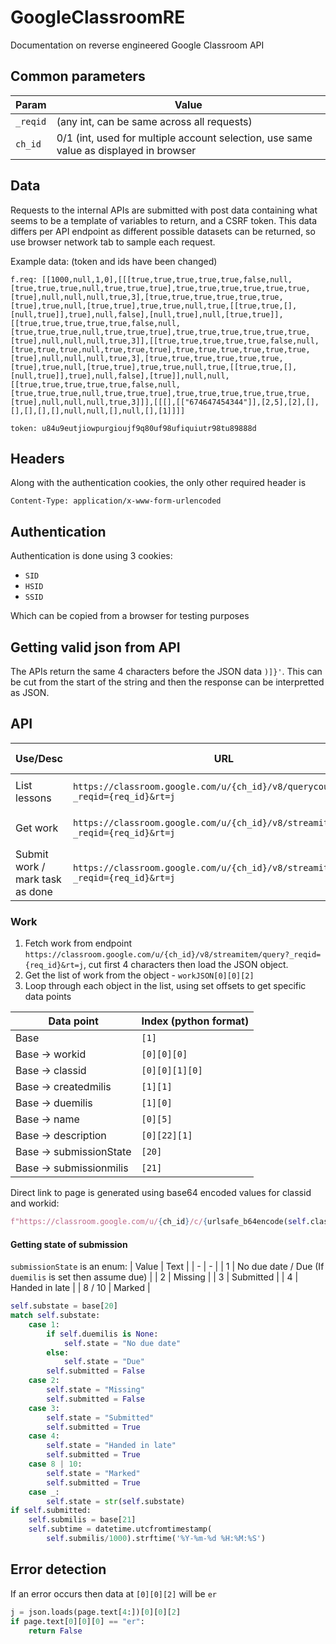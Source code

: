 # GoogleClassroomRE
Documentation on reverse engineered Google Classroom API 

## Common parameters
| Param | Value|
| - | - |
| `_reqid` | (any int, can be same across all requests) |
| `ch_id` | 0/1 (int, used for multiple account selection, use same value as displayed in browser |

## Data
Requests to the internal APIs are submitted with post data containing what seems to be a template of variables to return, and a CSRF token. This data differs per API endpoint as different possible datasets can be returned, so use browser network tab to sample each request.

Example data: (token and ids have been changed)
```
f.req: [[1000,null,1,0],[[[true,true,true,true,true,false,null,[true,true,true,null,true,true,true],true,true,true,true,true,true,[true],null,null,null,true,3],[true,true,true,true,true,true,[true],true,null,[true,true],true,true,null,true,[[true,true,[],[null,true]],true],null,false],[null,true],null,[true,true]],[[true,true,true,true,true,false,null,[true,true,true,null,true,true,true],true,true,true,true,true,true,[true],null,null,null,true,3]],[[true,true,true,true,true,false,null,[true,true,true,null,true,true,true],true,true,true,true,true,true,[true],null,null,null,true,3],[true,true,true,true,true,true,[true],true,null,[true,true],true,true,null,true,[[true,true,[],[null,true]],true],null,false],[true]],null,null,[[true,true,true,true,true,false,null,[true,true,true,null,true,true,true],true,true,true,true,true,true,[true],null,null,null,true,3]]],[[[],[["674647454344"]],[2,5],[2],[],[],[],[],[],null,null,[],null,[],[1]]]]

token: u84u9eutjiowpurgioujf9q80uf98ufiquiutr98tu89888d
```
## Headers
Along with the authentication cookies, the only other required header is

`Content-Type: application/x-www-form-urlencoded`

## Authentication
Authentication is done using 3 cookies:
- `SID`
- `HSID`
- `SSID`

Which can be copied from a browser for testing purposes

## Getting valid json from API
The APIs return the same 4 characters before the JSON data `)]}'`. This can be cut from the start of the string and then the response can be interpretted as JSON.

## API
| Use/Desc | URL | Params | Data | More info |
| - | - | - | - | - |
| List lessons | `https://classroom.google.com/u/{ch_id}/v8/querycourse?_reqid={req_id}&rt=j` | `_reqid` and `ch_id` | Yes |  |
| Get work | `https://classroom.google.com/u/{ch_id}/v8/streamitem/query?_reqid={req_id}&rt=j` | `_reqid` and `ch_id` | Yes | |
| Submit work / mark task as done | `https://classroom.google.com/u/{ch_id}/v8/streamitem/query?_reqid={req_id}&rt=j` | `_reqid` and `ch_id` | Yes |

### Work
1. Fetch work from endpoint `https://classroom.google.com/u/{ch_id}/v8/streamitem/query?_reqid={req_id}&rt=j`, cut first 4 characters then load the JSON object.
2. Get the list of work from the object - `workJSON[0][0][2]`
3. Loop through each object in the list, using set offsets to get specific data points

| Data point | Index (python format) |
| - | - |
| Base | `[1]` | 
| Base -> workid | `[0][0][0]` |
| Base -> classid | `[0][0][1][0]` |
| Base -> createdmilis | `[1][1]` |
| Base -> duemilis | `[1][0]` |
| Base -> name | `[0][5]` |
| Base -> description | `[0][22][1]` |
| Base -> submissionState | `[20]` |
| Base -> submissionmilis | `[21]` |

Direct link to page is generated using base64 encoded values for classid and workid:
``` python
f"https://classroom.google.com/u/{ch_id}/c/{urlsafe_b64encode(self.classid.encode()).decode()}/a/{urlsafe_b64encode(self.workid.encode()).decode()}/details"
```

#### Getting state of submission
`submissionState` is an enum:
| Value | Text |
| - | - |
| 1 | No due date / Due (If `duemilis` is set then assume due) |
| 2 | Missing |
| 3 | Submitted |
| 4 | Handed in late |
| 8 / 10 | Marked | 

``` python
self.substate = base[20]
match self.substate:
    case 1:
        if self.duemilis is None:
            self.state = "No due date"
        else:
            self.state = "Due"
        self.submitted = False
    case 2:
        self.state = "Missing"
        self.submitted = False
    case 3:
        self.state = "Submitted"
        self.submitted = True
    case 4:
        self.state = "Handed in late"
        self.submitted = True
    case 8 | 10:
        self.state = "Marked"
        self.submitted = True
    case _:
        self.state = str(self.substate)
if self.submitted:
    self.submilis = base[21]
    self.subtime = datetime.utcfromtimestamp(
        self.submilis/1000).strftime('%Y-%m-%d %H:%M:%S')
```
## Error detection
If an error occurs then data at `[0][0][2]` will be `er`

``` python
j = json.loads(page.text[4:])[0][0][2]
if page.text[0][0][0] == "er":
    return False
```


